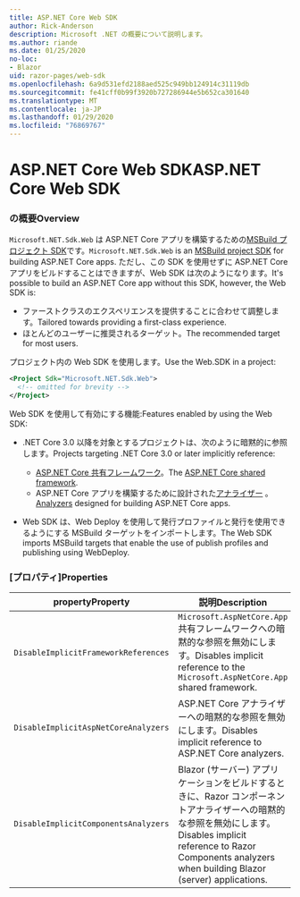 ```yaml
---
title: ASP.NET Core Web SDK
author: Rick-Anderson
description: Microsoft .NET の概要について説明します。
ms.author: riande
ms.date: 01/25/2020
no-loc:
- Blazor
uid: razor-pages/web-sdk
ms.openlocfilehash: 6a9d531efd2188aed525c949bb124914c31119db
ms.sourcegitcommit: fe41cff0b99f3920b727286944e5b652ca301640
ms.translationtype: MT
ms.contentlocale: ja-JP
ms.lasthandoff: 01/29/2020
ms.locfileid: "76869767"
---
```

# <a name="aspnet-core-web-sdk"></a><span data-ttu-id="58a27-103">ASP.NET Core Web SDK</span><span class="sxs-lookup"><span data-stu-id="58a27-103">ASP.NET Core Web SDK</span></span>

### <a name="overview"></a><span data-ttu-id="58a27-104">の概要</span><span class="sxs-lookup"><span data-stu-id="58a27-104">Overview</span></span>

<span data-ttu-id="58a27-105">`Microsoft.NET.Sdk.Web` は ASP.NET Core アプリを構築するための[MSBuild プロジェクト SDK](https://docs.microsoft.com/visualstudio/msbuild/how-to-use-project-sdk)です。</span><span class="sxs-lookup"><span data-stu-id="58a27-105">`Microsoft.NET.Sdk.Web` is an [MSBuild project SDK](https://docs.microsoft.com/visualstudio/msbuild/how-to-use-project-sdk) for building ASP.NET Core apps.</span></span> <span data-ttu-id="58a27-106">ただし、この SDK を使用せずに ASP.NET Core アプリをビルドすることはできますが、Web SDK は次のようになります。</span><span class="sxs-lookup"><span data-stu-id="58a27-106">It's possible to build an ASP.NET Core app without this SDK, however, the Web SDK is:</span></span>

* <span data-ttu-id="58a27-107">ファーストクラスのエクスペリエンスを提供することに合わせて調整します。</span><span class="sxs-lookup"><span data-stu-id="58a27-107">Tailored towards providing a first-class experience.</span></span>
* <span data-ttu-id="58a27-108">ほとんどのユーザーに推奨されるターゲット。</span><span class="sxs-lookup"><span data-stu-id="58a27-108">The recommended target for most users.</span></span>

<span data-ttu-id="58a27-109">プロジェクト内の Web SDK を使用します。</span><span class="sxs-lookup"><span data-stu-id="58a27-109">Use the Web.SDK in a project:</span></span>

  ```xml
  <Project Sdk="Microsoft.NET.Sdk.Web">
    <!-- omitted for brevity -->
  </Project>
  ```

<span data-ttu-id="58a27-110">Web SDK を使用して有効にする機能:</span><span class="sxs-lookup"><span data-stu-id="58a27-110">Features enabled by using the Web SDK:</span></span>

* <span data-ttu-id="58a27-111">.NET Core 3.0 以降を対象とするプロジェクトは、次のように暗黙的に参照します。</span><span class="sxs-lookup"><span data-stu-id="58a27-111">Projects targeting .NET Core 3.0 or later implicitly reference:</span></span>

  * <span data-ttu-id="58a27-112">[ASP.NET Core 共有フレームワーク](xref:fundamentals/metapackage-app)。</span><span class="sxs-lookup"><span data-stu-id="58a27-112">The [ASP.NET Core shared framework](xref:fundamentals/metapackage-app).</span></span>
  * <span data-ttu-id="58a27-113">ASP.NET Core アプリを構築するために設計された[アナライザー](/visualstudio/extensibility/getting-started-with-roslyn-analyzers) 。</span><span class="sxs-lookup"><span data-stu-id="58a27-113">[Analyzers](/visualstudio/extensibility/getting-started-with-roslyn-analyzers) designed for building ASP.NET Core apps.</span></span>
* <span data-ttu-id="58a27-114">Web SDK は、Web Deploy を使用して発行プロファイルと発行を使用できるようにする MSBuild ターゲットをインポートします。</span><span class="sxs-lookup"><span data-stu-id="58a27-114">The Web SDK imports MSBuild targets that enable the use of publish profiles and publishing using WebDeploy.</span></span>

### <a name="properties"></a><span data-ttu-id="58a27-115">[プロパティ]</span><span class="sxs-lookup"><span data-stu-id="58a27-115">Properties</span></span>

| <span data-ttu-id="58a27-116">property</span><span class="sxs-lookup"><span data-stu-id="58a27-116">Property</span></span> | <span data-ttu-id="58a27-117">説明</span><span class="sxs-lookup"><span data-stu-id="58a27-117">Description</span></span> |
| -------- | ----------- |
| `DisableImplicitFrameworkReferences` | <span data-ttu-id="58a27-118">`Microsoft.AspNetCore.App` 共有フレームワークへの暗黙的な参照を無効にします。</span><span class="sxs-lookup"><span data-stu-id="58a27-118">Disables implicit reference to the `Microsoft.AspNetCore.App` shared framework.</span></span> |
| `DisableImplicitAspNetCoreAnalyzers` | <span data-ttu-id="58a27-119">ASP.NET Core アナライザーへの暗黙的な参照を無効にします。</span><span class="sxs-lookup"><span data-stu-id="58a27-119">Disables implicit reference to ASP.NET Core analyzers.</span></span> |
| `DisableImplicitComponentsAnalyzers` | <span data-ttu-id="58a27-120">Blazor (サーバー) アプリケーションをビルドするときに、Razor コンポーネントアナライザーへの暗黙的な参照を無効にします。</span><span class="sxs-lookup"><span data-stu-id="58a27-120">Disables implicit reference to Razor Components analyzers when building Blazor (server) applications.</span></span> |
